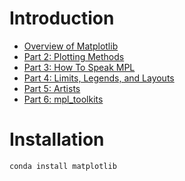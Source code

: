 # Introduction
* [Overview of Matplotlib](1-Figures_Subplots_and_layouts.ipynb)
* [Part 2: Plotting Methods](2-Plotting_Methods_Overview.ipynb)
* [Part 3: How To Speak MPL](3-HowToSpeakMPL.ipynb)
* [Part 4: Limits, Legends, and Layouts](4-Limits_Legends_and_Layouts.ipynb)
* [Part 5: Artists](5-Artists.ipynb)
* [Part 6: mpl_toolkits](6-mpl_toolkits.ipynb)

# Installation
```bash
conda install matplotlib
```

